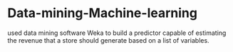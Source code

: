 # Data-mining-Machine-learning
used data mining software Weka to build a predictor capable of estimating the revenue that a store should generate based on a list of variables. 
